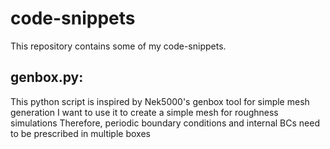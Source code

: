 # code-snippets
This repository contains some of my code-snippets.

## genbox.py:
This python script is inspired by Nek5000's genbox tool for simple mesh generation
I want to use it to create a simple mesh for roughness simulations 
Therefore, periodic boundary conditions and internal BCs need to be prescribed in multiple boxes
